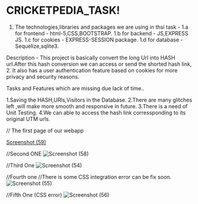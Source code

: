 # CRICKETPEDIA_TASK!
1. The technologies,libraries and packages we are using in thsi task -
1.a for frontend - html-5,CSS,BOOTSTRAP.
1.b for backend - JS,EXPRESS JS.
1.c for cookies - EXPRESS-SESSION package.
1.d for database - Sequelize,sqlite3.

Description - This project is basically convert the long Url into HASH url.After this hash conversion we can access or send the shorted hash link,
2. It also has a user authentication feature based on cookies for more privacy and security reasons.

Tasks and Features which are missing due lack of time..

1.Saving the HASH,URls,Visitors in the Database.
2.There are many glitches left ,will make more smooth and responsive in future.
3.There is a need of Unit Testing.
4.We can able to access the hash link corressponding to its original UTM urls.


// The first page of our webapp 

[Screenshot (59)](https://user-images.githubusercontent.com/61931894/121771549-97a60800-cb8d-11eb-8513-8037748a03de.png)

//Second ONE
![Screenshot (58)](https://user-images.githubusercontent.com/61931894/121771556-a4c2f700-cb8d-11eb-96ed-6bf7edacfc53.png)


//Third One
![Screenshot (54)](https://user-images.githubusercontent.com/61931894/121771562-b0162280-cb8d-11eb-9b82-58d8c06b595a.png)

//Fourth one
//There is some CSS integration error can be fix soon.
![Screenshot (55)](https://user-images.githubusercontent.com/61931894/121771567-b7d5c700-cb8d-11eb-8b9b-b203d9437f62.png)

//Fifth One (CSS error)
![Screenshot (56)](https://user-images.githubusercontent.com/61931894/121771578-c7551000-cb8d-11eb-838d-7dd9f3f85522.png)

